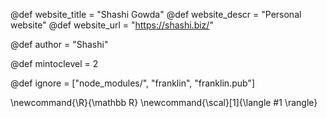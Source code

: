 <!--
Add here global page variables to use throughout your
website.
The website_* must be defined for the RSS to work
-->
@def website_title = "Shashi Gowda"
@def website_descr = "Personal website"
@def website_url   = "https://shashi.biz/"

@def author = "Shashi"

@def mintoclevel = 2

<!--
Add here files or directories that should be ignored by Franklin, otherwise
these files might be copied and, if markdown, processed by Franklin which
you might not want. Indicate directories by ending the name with a `/`.
-->
@def ignore = ["node_modules/", "franklin", "franklin.pub"]

<!--
Add here global latex commands to use throughout your
pages. It can be math commands but does not need to be.
For instance:
* \newcommand{\phrase}{This is a long phrase to copy.}
-->
\newcommand{\R}{\mathbb R}
\newcommand{\scal}[1]{\langle #1 \rangle}
